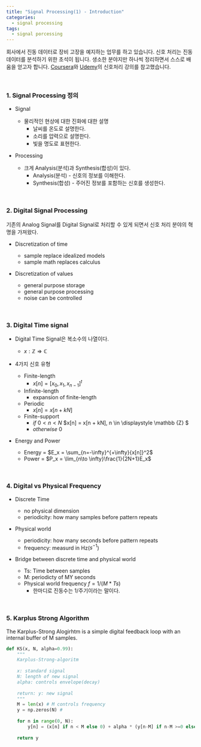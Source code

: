 ```yaml
---
title: "Signal Processing(1) - Introduction"
categories:
  - signal processing
tags:
  - signal porcessing
---
```


회사에서 진동 데이터로 장비 고장을 예지하는 업무를 하고 있습니다. 신호 처리는 진동 데이터를 분석하기 위한 초석이 됩니다. 생소한 분야지만 하나씩 정리하면서 스스로 배움을 얻고자 합니다. [Coursera](https://www.coursera.org/learn/dsp)와  [Udemy](https://www.udemy.com/signal-processing/)의 신호처리 강의를 참고했습니다. 

<br/>

### 1. Signal Processing 정의

- Signal 
  - 물리적인 현상에 대한 진화에 대한 설명
    - 날씨를 온도로 설명한다.
    - 소리를 압력으로 설명한다.
    - 빛을 명도로 표현한다.

- Processing 
  - 크게 Analysis(분석)과 Synthesis(합성)이 있다.
    - Analysis(분석) - 신호의 정보를 이해한다.
    - Synthesis(합성) - 주어진 정보를 포함하는 신호를 생성한다.

<br/>

### 2. Digital Signal Processing

기존의 Analog Signal를 Digital Signal로 처리할 수 있게 되면서 신호 처리 분야의 혁명을 가져왔다.

- Discretization of time
  - sample replace idealized models
  - sample math replaces calculus



- Discretization of values
  - general purpose storage
  - general purpose processing
  - noise can be controlled

<br/>

### 3. Digital Time signal

- Digital Time Signal은 복소수의 나열이다.
  - $x: \displaystyle \mathbb {Z} \Rightarrow \displaystyle \mathbb {C}$

- 4가지 신호 유형
  - Finite-length
    - $x[n] = [x_0, x_1, x_{n-1}]^t$
  - Infinite-length
    - expansion of finite-length 
  - Periodic
    - $x[n] = x[n + kN]$
  - Finite-support
    - $if$ $0 < n < N$ $x[n] = x[n + kN], n \in  \displaystyle \mathbb {Z} $
    - $otherwise$ $0$

- Energy and Power
  - Energy = $E_x = \sum_{n=-\infty}^{+\infty}{x[n]}^2$
  - Power = $P_x = \lim_{n\to \infty}\frac{1}{2N+1}E_x$

<br/>

### 4.  Digital vs Physical Frequency

- Discrete Time
  - no physical dimension
  - periodicity: how many samples before pattern repeats



- Physical world
  - periodicity: how many seconds before pattern repeats
  - frequency: measurd in Hz($s^{-1}$)



- Bridge between discrete time and physical world
  - Ts: Time between samples
  - M: periodicty of MY seconds
  - Physical world frequency $f = 1/(M * Ts)$
    - 한마디로 진동수는 1/주기이라는 말이다.

<br/>

### 5. Karplus Strong Algorithm

The Karplus-Strong Alogirhtm is a simple digital feedback loop with an internal buffer of M samples.

```python
def KS(x, N, alpha=0.99):
    """
    Karplus-Strong-algoritm
    
    x: standard signal
    N: length of new signal
    alpha: controls envelope(decay)
    
    return: y: new signal
    """
    M = len(x) # M controls frequency
    y = np.zeros(N) # 
    
    for n in range(0, N):
        y[n] = (x[n] if n < M else 0) + alpha * (y[n-M] if n-M >=0 else 0)
        
    return y
```